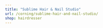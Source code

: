 ```yaml
---
title: "Sublime Hair & Nail Studio"
url: /corning/sublime-hair-and-nail-studio/
shop: hairdresser
---
```

